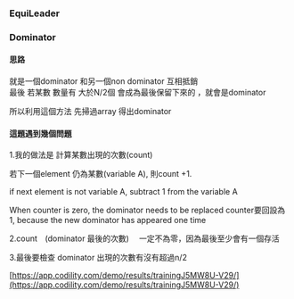 ### EquiLeader



### Dominator

#### 思路

就是一個dominator 和另一個non dominator 互相抵銷  
最後  若某數  數量有 大於N/2個   會成為最後保留下來的 ，就會是dominator

所以利用這個方法  先掃過array   得出dominator

#### 這題遇到幾個問題

1.我的做法是 計算某數出現的次數\(count\)


若下一個element 仍為某數(variable A),
則count +1.

if next element is not variable A,
subtract 1 from the variable A   

When counter is zero, the dominator needs to be replaced 
counter要回設為1, because the new dominator has appeared one time 


2.count　\(dominator 最後的次數\)　 一定不為零，因為最後至少會有一個存活

3.最後要檢查 dominator 出現的次數有沒有超過n/2

[https://app.codility.com/demo/results/trainingJ5MW8U-V29/](https://app.codility.com/demo/results/trainingJ5MW8U-V29/)

